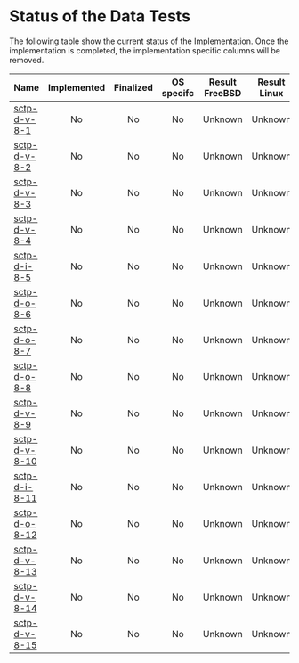 # Status of the Data Tests

The following table show the current status of the Implementation. Once the implementation is completed, the implementation specific columns will be removed.

| Name                              | Implemented | Finalized | OS specifc | Result FreeBSD | Result Linux |
|:----------------------------------|:-----------:|:---------:|:----------:|:--------------:|:------------:|
|[sctp-d-v-8-1](sctp-d-v-8-1.pkt)   | No          | No        | No         | Unknown        | Unknown      |
|[sctp-d-v-8-2](sctp-d-v-8-2.pkt)   | No          | No        | No         | Unknown        | Unknown      |
|[sctp-d-v-8-3](sctp-d-v-8-3.pkt)   | No          | No        | No         | Unknown        | Unknown      |
|[sctp-d-v-8-4](sctp-d-v-8-4.pkt)   | No          | No        | No         | Unknown        | Unknown      |
|[sctp-d-i-8-5](sctp-d-i-8-5.pkt)   | No          | No        | No         | Unknown        | Unknown      |
|[sctp-d-o-8-6](sctp-d-o-8-6.pkt)   | No          | No        | No         | Unknown        | Unknown      |
|[sctp-d-o-8-7](sctp-d-o-8-7.pkt)   | No          | No        | No         | Unknown        | Unknown      |
|[sctp-d-o-8-8](sctp-d-o-8-8.pkt)   | No          | No        | No         | Unknown        | Unknown      |
|[sctp-d-v-8-9](sctp-d-v-8-9.pkt)   | No          | No        | No         | Unknown        | Unknown      |
|[sctp-d-v-8-10](sctp-d-v-8-10.pkt) | No          | No        | No         | Unknown        | Unknown      |
|[sctp-d-i-8-11](sctp-d-i-8-11.pkt) | No          | No        | No         | Unknown        | Unknown      |
|[sctp-d-o-8-12](sctp-d-o-8-12.pkt) | No          | No        | No         | Unknown        | Unknown      |
|[sctp-d-v-8-13](sctp-d-v-8-13.pkt) | No          | No        | No         | Unknown        | Unknown      |
|[sctp-d-v-8-14](sctp-d-v-8-14.pkt) | No          | No        | No         | Unknown        | Unknown      |
|[sctp-d-v-8-15](sctp-d-v-8-15.pkt) | No          | No        | No         | Unknown        | Unknown      |
